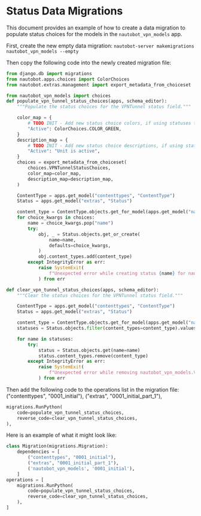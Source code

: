 # Status Data Migrations

This document provides an example of how to create a data migration to populate status choices for the models in the `nautobot_vpn_models` app.

First, create the new empty data migration:
`nautobot-server makemigrations nautobot_vpn_models --empty`

Then copy the following code into the newly created migration file:

```python
from django.db import migrations
from nautobot.apps.choices import ColorChoices
from nautobot.extras.management import export_metadata_from_choiceset

from nautobot_vpn_models import choices
def populate_vpn_tunnel_status_choices(apps, schema_editor):
    """Populate the status choices for the VPNTunnel status field."""

    color_map = {
        # TODO INIT - Add new status choice colors, if using statuses that already exist in Nautobot, use the existing color
        "Active": ColorChoices.COLOR_GREEN,
    }
    description_map = {
        # TODO INIT - Add new status choice descriptions, if using statuses that already exist in Nautobot, use the existing description
        "Active": "Unit is active",
    }
    choices = export_metadata_from_choiceset(
        choices.VPNTunnelStatusChoices,
        color_map=color_map,
        description_map=description_map,
    )

    ContentType = apps.get_model("contenttypes", "ContentType")
    Status = apps.get_model("extras", "Status")

    content_type = ContentType.objects.get_for_model(apps.get_model("nautobot_vpn_models", "VPNTunnel"))
    for choice_kwargs in choices:
        name = choice_kwargs.pop("name")
        try:
            obj, _ = Status.objects.get_or_create(
                name=name,
                defaults=choice_kwargs,
            )
            obj.content_types.add(content_type)
        except IntegrityError as err:
            raise SystemExit(
                f"Unexpected error while creating status {name} for nautobot_vpn_models.VPNTunnel: {err}"
            ) from err

def clear_vpn_tunnel_status_choices(apps, schema_editor):
    """Clear the status choices for the VPNTunnel status field."""

    ContentType = apps.get_model("contenttypes", "ContentType")
    Status = apps.get_model("extras", "Status")

    content_type = ContentType.objects.get_for_model(apps.get_model("nautobot_vpn_models", "VPNTunnel"))
    statuses = Status.objects.filter(content_types=content_type).values_list("name", flat=True)

    for name in statuses:
        try:
            status = Status.objects.get(name=name)
            status.content_types.remove(content_type)
        except IntegrityError as err:
            raise SystemExit(
                f"Unexpected error while removing nautobot_vpn_models.VPNTunnel from status {name}: {err}"
            ) from err


```

Then add the following code to the operations list in the migration file:
    ("contenttypes", "0001_initial"),
    ("extras", "0001_initial_part_1"),

```python
migrations.RunPython(
    code=populate_vpn_tunnel_status_choices,
    reverse_code=clear_vpn_tunnel_status_choices,
),
```

Here is an example of what it might look like:

```python
class Migration(migrations.Migration):
    dependencies = [
        ("contenttypes", "0001_initial"),
        ("extras", "0001_initial_part_1"),
        ('nautobot_vpn_models', '0001_initial'),
    ]
operations = [
    migrations.RunPython(
        code=populate_vpn_tunnel_status_choices,
        reverse_code=clear_vpn_tunnel_status_choices,
    ),
]
```